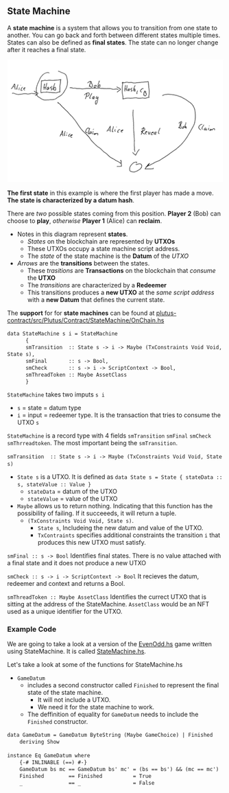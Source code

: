 ## State Machine

A **state machine** is a system that allows you to transition from one state to another. You can go back and forth between different states multiple times. States can also be defined as **final states**. The state can no longer change after it reaches a final state.

![State1](/week07/images/State1.png)

**The first state** in this example is where the first player has made a move. **The state is characterized by a datum hash**.

There are *two* possible states coming from this position. **Player 2** (Bob) can choose to **play**, *otherwise* **Player 1** (Alice) can **reclaim**. 

* Notes in this diagram represent **states**.
  * *States* on the blockchain are represented by **UTXOs**
  * These UTXOs occupy a state machine script address.
  * The *state* of the state machine is the **Datum** of the *UTXO*
* *Arrows* are the **transitions** between the states.
  * These *trasitions* are **Transactions** on the blockchain that *consume* the **UTXO**
  * The *transitions* are characterized by a **Redeemer**
  * This transitions produces a **new UTXO** at the *same script address* with a **new Datum** that defines the current state.

The **support** for for **state machines** can be found at [plutus-contract/src/Plutus/Contract/StateMachine/OnChain.hs](https://github.com/input-output-hk/plutus/blob/1b6dedf0b9eca7df02bf34d71de94af7549ddc80/plutus-contract/src/Plutus/Contract/StateMachine/OnChain.hs)

```
data StateMachine s i = StateMachine 
      {
      smTransition  :: State s -> i -> Maybe (TxConstraints Void Void, State s),
      smFinal       :: s -> Bool,
      smCheck       :: s -> i -> ScriptContext -> Bool,
      smThreadToken :: Maybe AssetClass
      }
```
`StateMachine` takes two imputs `s i`
* `s` = state = datum type
* `i` = input = redeemer type. It is the transaction that tries to consume the UTXO `s`

`StateMachine` is a record type with 4 fields `smTransition` `smFinal` `smCheck` `smThrreadtoken`. The most important being the `smTransition`.

`smTransition  :: State s -> i -> Maybe (TxConstraints Void Void, State s)`
* `State s` is a UTXO. It is defined as `data State s = State { stateData :: s, stateValue :: Value }`
  * `stateData` = datum of the UTXO
  * `stateValue` = value of the UTXO
* `Maybe` allows us to return nothing. Indicating that this function has the possibility of failing. If it succeeeds, it will return a tuple. 
  * `(TxConstraints Void Void, State s)`.
    * `State s`, Includeing the new datum and value of the UTXO.
    * `TxContraints` specifies additional constraints the transition `i` that produces this new UTXO must satisfy.

`smFinal :: s -> Bool` Identifies final states. There is no value attached with a final state and it does not produce a new UTXO

`smCheck :: s -> i -> ScriptContext -> Bool` It recieves the datum, redeemer and context and returns a Bool.

`smThreadToken :: Maybe AssetClass` Identifies the currect UTXO that is sitting at the address of the StateMachine. `AssetClass` would be an NFT used as a unique identifier for the UTXO.


### Example Code
We are going to take a look at a version of the [EvenOdd.hs](https://github.com/input-output-hk/plutus-pioneer-program/blob/main/code/week07/src/Week07/EvenOdd.hs) game written using StateMachine. It is called [StateMachine.hs](https://github.com/input-output-hk/plutus-pioneer-program/blob/main/code/week07/src/Week07/StateMachine.hs).

Let's take a look at some of the functions for StateMachine.hs

* `GameDatum` 
  * includes a second constructor called `Finished` to represent the final state of the state machine. 
    * It will not include a UTXO. 
    * We need it for the state machine to work.
  * The deffinition of equality for `GameDatum` needs to include the `Finished` constructor.
```
data GameDatum = GameDatum ByteString (Maybe GameChoice) | Finished
    deriving Show

instance Eq GameDatum where
    {-# INLINABLE (==) #-}
    GameDatum bs mc == GameDatum bs' mc' = (bs == bs') && (mc == mc')
    Finished        == Finished          = True
    _               == _                 = False    
```
